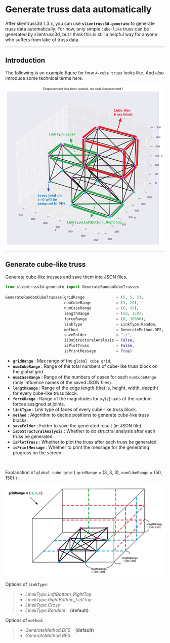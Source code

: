 # Generate truss data automatically

After slientruss3d 1.3.x, you can use **`slientruss3d.generate`** to generate truss data automatically. For now, only simple `cube-like` truss can be generated by slientruss3d, but I think this is still a helpful way for anyone who suffers from lake of truss data.

---

## Introduction

The following is an example figure for how `4-cube truss` looks like. And also introduce some technical terms here.

![intro](./figure/truss_gen_intro.png)

---

## Generate cube-like truss

Generate cube-like trusses and save them into JSON files.

```python
from slientruss3d.generate import GenerateRandomCubeTrusses

GenerateRandomCubeTrusses(gridRange              = (5, 5, 5), 
                          numCubeRange           = (3, 20), 
                          numCaseRange           = (0, 99), 
                          lengthRange            = (50, 150), 
                          forceRange             = (0, 30000),
                          linkType               = LinkType.Random,
                          method                 = GenerateMethod.DFS,
                          saveFolder             = "./",
                          isDoStructuralAnalysis = False,
                          isPlotTruss            = False,
                          isPrintMessage         = True)

```

- **`gridRange`** : Max range of the `global cube grid`.
- **`numCubeRange`** : Range of the total numbers of cube-like truss block on the global grid.
- **`numCaseRange`** : Range of the numbers of cases for each `numCubeRange` (only influence names of the saved JSON files).
- **`lengthRange`** : Range of the edge length (that is, height, width, deepth) for every cube-like truss block.
- **`forceRange`** : Range of the magnitudes for xy(z)-axis of the random forces assigned at joints.
- **`linkType`** : Link type of faces of every cube-like truss block.
- **`method`** : Algorithm to decide positions to generate cube-like truss blocks.
- **`saveFolder`** : Folder to save the generated result (in JSON file).
- **`isDoStructuralAnalysis`** : Whether to do structral analysis after each truss be generated.
- **`isPlotTruss`** : Whether to plot the truss after each truss be generated.
- **`isPrintMessage`** : Whether to print the message for the generating progress on the screen.

<br/>

Explanation of `global cube grid` ( `gridRange` = (3, 3, 3), `numCubeRange` = (50, 150) ) :

![Grid](./figure/truss_gen_grid.png)

Options of `linkType`:

>- *LinekType.LeftBottom_RightTop*
>- *LinekType.RightBottom_LeftTop*
>- *LinekType.Cross*
>- *LinekType.Random* &ensp; **(default)**

Options of `method`:

>- *GenerateMethod.DFS* &ensp; **(default)**
>- *GenerateMethod.BFS*
